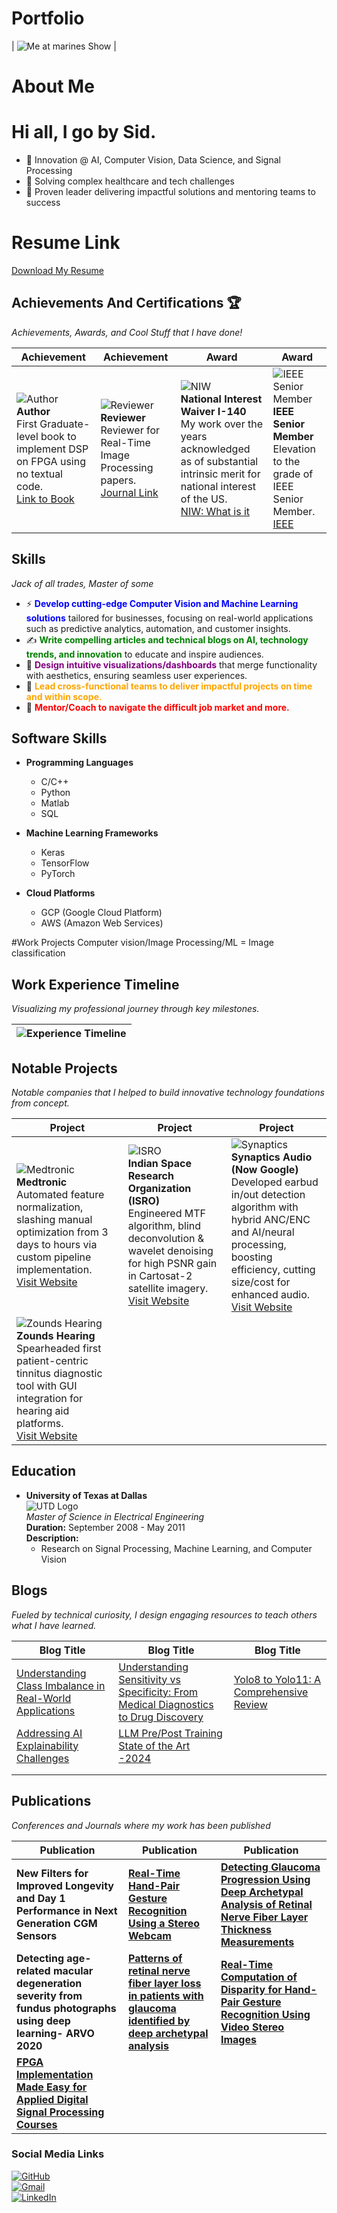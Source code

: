 # Portfolio

| ![Me at marines Show](./headshot1.png) |
# About Me
# Hi all,  **I go by Sid**.
- 🚀 Innovation @ AI, Computer Vision, Data Science, and Signal Processing  
- 🚀 Solving complex healthcare and tech challenges  
- 🚀 Proven leader delivering impactful solutions and mentoring teams to success

# Resume Link
[Download My Resume](https://drive.google.com/file/d/1WME7KWji7VekexhDrhlTokt-UJ9XAbfn/view?usp=drive_link)

## Achievements And Certifications 🏆

*Achievements, Awards, and Cool Stuff that I have done!*

| Achievement                                                                                  | Achievement                                                                                  | Award                                                                                  | Award                                                                                  |
|---------------------------------------------------------------------------------------------|---------------------------------------------------------------------------------------------|---------------------------------------------------------------------------------------------|---------------------------------------------------------------------------------------------|
| ![Author](./fpga_book.png) <br> **Author** <br> First Graduate-level book to implement DSP on FPGA using no textual code. <br> [Link to Book](https://www.amazon.com/Digital-Signal-Processing-Laboratory-Implementation/dp/1599425505) | ![Reviewer](./jrtip.png) <br> **Reviewer** <br> Reviewer for Real-Time Image Processing papers. <br> [Journal Link](https://link.springer.com/journal/11554) | ![NIW](./niw.png) <br> **National Interest Waiver I-140** <br> My work over the years acknowledged as of substantial intrinsic merit for national interest of the US. <br> [NIW: What is it](https://www.uscis.gov/newsroom/alerts/uscis-updates-guidance-on-eb-2-national-interest-waiver-petitions) | ![IEEE Senior Member](./ieee.png) <br> **IEEE Senior Member** <br> Elevation to the grade of IEEE Senior Member. <br> [IEEE](https://www.ieee.org/membership/senior/) |



## Skills
*Jack of all trades, Master of some*
- ⚡ <span style="color:blue; font-weight:bold;">**Develop cutting-edge Computer Vision and Machine Learning solutions**</span> tailored for businesses, focusing on real-world applications such as predictive analytics, automation, and customer insights.
- ✍️ <span style="color:green;">**Write compelling articles and technical blogs on AI, technology trends, and innovation**</span> to educate and inspire audiences.
- 🎨 <span style="color:purple;">**Design intuitive visualizations/dashboards**</span> that merge functionality with aesthetics, ensuring seamless user experiences.
- 🚀 <span style="color:orange;">**Lead cross-functional teams to deliver impactful projects on time and within scope.**</span>
- 🚀 <span style="color:red;">**Mentor/Coach to navigate the difficult job market and more.**</span>

## Software Skills

- **Programming Languages**
  - C/C++
  - Python
  - Matlab
  - SQL

- **Machine Learning Frameworks**
  - Keras
  - TensorFlow
  - PyTorch

- **Cloud Platforms**
  - GCP (Google Cloud Platform)
  - AWS (Amazon Web Services)
    
#Work Projects
Computer vision/Image Processing/ML
   = Image classification

## Work Experience Timeline

*Visualizing my professional journey through key milestones.*

| ![Experience Timeline](./timeline_experience.png) |
|---------------------------------------------------|


## Notable Projects

*Notable companies that I helped to build innovative technology foundations from concept.*

| Project                                                                                     | Project                                                                                     | Project                                                                                     |
|---------------------------------------------------------------------------------------------|---------------------------------------------------------------------------------------------|---------------------------------------------------------------------------------------------|
| ![Medtronic](./medtronic.png) <br> **Medtronic** <br> Automated feature normalization, slashing manual optimization from 3 days to hours via custom pipeline implementation. <br> [Visit Website](https://www.medtronic.com/en-us/index.html) | ![ISRO](./isro.png) <br> **Indian Space Research Organization (ISRO)** <br> Engineered MTF algorithm, blind deconvolution & wavelet denoising for high PSNR gain in Cartosat-2 satellite imagery. <br> [Visit Website](https://www.isro.gov.in/) | ![Synaptics](./synaptics.png) <br> **Synaptics Audio (Now Google)** <br> Developed earbud in/out detection algorithm with hybrid ANC/ENC and AI/neural processing, boosting efficiency, cutting size/cost for enhanced audio. <br> [Visit Website](https://www.synaptics.com/) |
| ![Zounds Hearing](./zounds.png) <br> **Zounds Hearing** <br> Spearheaded first patient-centric tinnitus diagnostic tool with GUI integration for hearing aid platforms. <br> [Visit Website](https://www.zoundshearing.com/) |                                                                                             |                                                                                             |

## Education

- **University of Texas at Dallas**  
 ![UTD Logo](./utd_logo.png)  
  *Master of Science in Electrical Engineering*  
  **Duration:** September 2008 - May 2011  
  **Description:**  
  - Research on Signal Processing, Machine Learning, and Computer Vision
 

     
## Blogs

*Fueled by technical curiosity, I design engaging resources to teach others what I have learned.*

| Blog Title                                                                                                   | Blog Title                                                                                                   | Blog Title                                                                                                   |
|-------------------------------------------------------------------------------------------------------------|-------------------------------------------------------------------------------------------------------------|-------------------------------------------------------------------------------------------------------------|
| [Understanding Class Imbalance in Real-World Applications](https://www.linkedin.com/pulse/understanding-class-imbalance-real-world-applications-mahotra-gsbic/?trackingId=usKMxo6LRRuKTT5txW5HPA%3D%3D) | [Understanding Sensitivity vs Specificity: From Medical Diagnostics to Drug Discovery](https://www.linkedin.com/pulse/understanding-sensitivity-vs-specificity-from-medical-mahotra-zzs4c/?trackingId=usKMxo6LRRuKTT5txW5HPA%3D%3D) | [Yolo8 to Yolo11: A Comprehensive Review](https://www.linkedin.com/posts/sidharthmahotra_yolo-objectdetection-computervision-activity-7288768997121040384-17Gd?utm_source=share&utm_medium=member_desktop&rcm=ACoAAAIkL5EBU6d36PL5IUa1VNn6LBTPnzGJL88) |
| [Addressing AI Explainability Challenges](https://www.linkedin.com/posts/sidharthmahotra_ai-explainability-challenges-activity-7286605939317653504-f0OP?utm_source=share&utm_medium=member_desktop&rcm=ACoAAAIkL5EBU6d36PL5IUa1VNn6LBTPnzGJL88) | [LLM Pre/Post Training State of the Art -2024](https://www.linkedin.com/posts/sidharthmahotra_llm-pre-and-post-training-insights-activity-7280816853394845700-Nd40?utm_source=share&utm_medium=member_desktop&rcm=ACoAAAIkL5EBU6d36PL5IUa1VNn6LBTPnzGJL88) |                                                                                                             |
                                                                                               |
                                                                                                        |
## Publications

*Conferences and Journals where my work has been published*

| Publication                                                                                 | Publication                                                                                 | Publication                                                                                 |
|--------------------------------------------------------------------------------------------|--------------------------------------------------------------------------------------------|--------------------------------------------------------------------------------------------|
| **New Filters for Improved Longevity and Day 1 Performance in Next Generation CGM Sensors** | [**Real-Time Hand-Pair Gesture Recognition Using a Stereo Webcam**](https://ieeexplore.ieee.org/document/6152464) | [**Detecting Glaucoma Progression Using Deep Archetypal Analysis of Retinal Nerve Fiber Layer Thickness Measurements**](https://iovs.arvojournals.org/article.aspx?articleid=2773632) |
| **Detecting age-related macular degeneration severity from fundus photographs using deep learning- ARVO 2020** | [**Patterns of retinal nerve fiber layer loss in patients with glaucoma identified by deep archetypal analysis**](https://ieeexplore.ieee.org/document/9378395) | [**Real-Time Computation of Disparity for Hand-Pair Gesture Recognition Using Video Stereo Images**](https://link.springer.com/article/10.1007/s11554-011-0207-8) |
| [**FPGA Implementation Made Easy for Applied Digital Signal Processing Courses**](https://ieeexplore.ieee.org/document/5947089) |                                                                                        


### Social Media Links

[![GitHub](https://img.shields.io/badge/GitHub-100000?style=for-the-badge&logo=github&logoColor=white)](https://github.com/sedy2014)  
[![Gmail](https://img.shields.io/badge/Gmail-D14836?style=for-the-badge&logo=gmail&logoColor=white)](mailto:mahotra.sidharth@gmail.com)  
[![LinkedIn](https://img.shields.io/badge/LinkedIn-0077B5?style=for-the-badge&logo=linkedin&logoColor=white)](https://www.linkedin.com/in/sidharthmahotra/)
 
